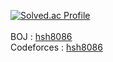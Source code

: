 [![Solved.ac Profile](http://mazassumnida.wtf/api/v2/generate_badge?boj=hsh8086)](https://solved.ac/hsh8086/)
<br/>
<br/>
BOJ : [hsh8086](https://www.acmicpc.net/user/hsh8086)
<br/>
Codeforces : [hsh8086](https://codeforces.com/profile/hsh8086)
